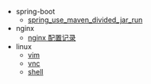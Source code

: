 * spring-boot
  - [spring_use_maven_divided_jar_run](springboot/spring_use_maven_divided_jar_run)
* nginx
  - [nginx 配置记录](nginx/nginx_config.md)
* linux
  - [vim](linux/linux_vim.md)
  - [vnc](linux/linux_vncserver.md)
  - [shell](linux/linux_shell.md)